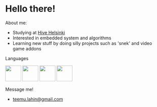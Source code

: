 # Hello there!

About me:
  - Studying at [Hive Helsinki ](https://www.hive.fi/en/)
  - Interested in embedded system and algorithms
  - Learning new stuff by doing silly projects such as 'snek' and video game addons

Languages

   <img src="https://user-images.githubusercontent.com/79833061/201039053-58e9f0dd-e1bd-44af-8c32-e0c8af268427.svg" width="50" height="50" /> <img src="https://user-images.githubusercontent.com/79833061/201038790-e195fbcc-ee99-4e52-882c-df1910c09e56.png" width="50" height="50" /> <img src="https://user-images.githubusercontent.com/79833061/201039001-341d4d17-22f8-4053-84a4-a1d48e1d7f2e.svg" width="50" height="50" /> <img src="https://user-images.githubusercontent.com/79833061/201039068-0f9a376f-6eeb-446b-bc50-69e64fb6983c.svg" width="50" height="50" />

Message me!

- teemu.lahin@gmail.com
